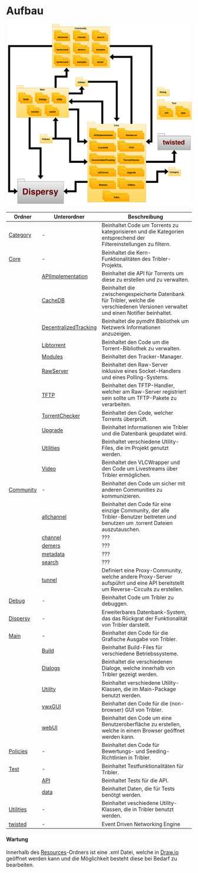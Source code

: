 # Aufbau

![Structural View](../Resources/Structure_Diagram.png)

| Ordner                                            | Unterordner                                                   | Beschreibung   |
|---------------------------------------------------|---------------------------------------------------------------|---------------|
| [Category](/Tribler/Category)                     | -                                                             | Beinhaltet Code um Torrents zu kategorisieren und die Kategorien entsprechend der Filtereinstellungen zu filtern.               |
| [Core](/Tribler/Core)                             | -                                                             | Beinhaltet die Kern-Funktionalitäten des Tribler-Projekts.                                                     |
|                                                   | [APIImplementation](/Tribler/Core/APIImplementation)          | Beinhaltet die API für Torrents um diese zu erstellen und zu verwalten.             |
|                                                   | [CacheDB](/Tribler/Core/CacheDB)                              | Beinhaltet die zwischengespeicherte Datenbank für Tribler, welche die verschiedenen Versionen verwaltet und einen Notifier beinhaltet.              |
|                                                   | [DecentralizedTracking](/Tribler/Core/DecentralizedTracking)  | Beinhaltet die pymdht Bibliothek um Netzwerk Informationen anzuzeigen.              |
|                                                   | [Libtorrent](/Tribler/Core/Libtorrent)                        | Beinhaltet den Code um die Torrent-Bibliothek zu verwalten.              |
|                                                   | [Modules](/Tribler/Core/Modules)                              | Beinhaltet den Tracker-Manager.              |
|                                                   | [RawServer](/Tribler/Core/RawServer)                          | Beinhaltet den Raw-Server inklusive eines Socket-Handlers und eines Polling-Systems.              |
|                                                   | [TFTP](/Tribler/Core/TFTP)                                    | Beinhaltet den TFTP-Handler, welcher am Raw-Server registriert sein sollte um TFTP-Pakete zu verarbeiten.              |
|                                                   | [TorrentChecker](/Tribler/Core/TorrentChecker)                | Beinhaltet den Code, welcher Torrents überprüft.              |
|                                                   | [Upgrade](/Tribler/Core/Upgrade)                              | Beinhaltet Informationen wie Tribler und die Datenbank geupdatet wird.              |
|                                                   | [Utilities](/Tribler/Core/Utilities)                          | Beinhaltet verschiedene Utility-Files, die im Projekt genutzt werden.              |
|                                                   | [Video](/Tribler/Core/Video)                                  | Beinhaltet den VLCWrapper und den Code um Livestreams über Tribler ermöglichen.              |
| [Community](/Tribler/community)                   | -                                                             | Beinhaltet den Code um sicher mit anderen Communities zu kommunizieren.              |
|                                                   | [allchannel](/Tribler/community/allchannel)                   | Beinhaltet den Code für eine einzige Community, der alle Tribler-Benutzer beitreten und benutzen um .torrent Dateien auszutauschen.              |
|                                                   | [channel](/Tribler/community/channel)                         | ???              |
|                                                   | [demers](/Tribler/community/demers)                           | ???              |
|                                                   | [metadata](/Tribler/community/metadata)                       | ???              |
|                                                   | [search](/Tribler/community/search)                           | ???              |
|                                                   | [tunnel](/Tribler/community/tunnel)                           | Definiert eine Proxy-Community, welche andere Proxy-Server aufspührt und eine API bereitstellt um Reverse-Circuits zu erstellen.              |
| [Debug](/Tribler/Debug)                           | -                                                             | Beinhaltet Code um Tribler zu debuggen.              |
| [Dispersy](https://github.com/Tribler/dispersy)   | -                                                             | Erweiterbares Datenbank-System, das das Rückgrat der Funktionalität von Tribler darstellt.       |
| [Main](/Tribler/Main)                             | -                                                             | Beinhaltet den Code für die Grafische Ausgabe von Tribler.              |
|                                                   | [Build](/Tribler/Main/Build)                                  | Beinhaltet Build-Files für verschiedene Betriebssysteme.              |
|                                                   | [Dialogs](/Tribler/Main/Dialogs)                              | Beinhaltet die verschiedenen Dialoge, welche innerhalb von Tribler gezeigt werden.              |
|                                                   | [Utility](/Tribler/Main/Utility)                              | Beinhaltet verschiedene Utility-Klassen, die im Main-Package benutzt werden.              |
|                                                   | [vwxGUI](/Tribler/Main/vwxGUI)                                | Beinhaltet den Code für die (non-browser) GUI von Tribler.               |
|                                                   | [webUI](/Tribler/Main/webUI)                                  | Beinhaltet den Code um eine Benutzeroberfläche zu erstellen, welche in einem Browser geöffnet werden kann.              |
| [Policies](/Tribler/Policies)                     | -                                                             | Beinhaltet den Code für Bewertungs- und Seeding-Richtlinien in Tribler.              |
| [Test](/Tribler/Test)                             | -                                                             | Beinhaltet Testfunktionalitäten für Tribler.              |
|                                                   | [API](/Tribler/Test/API)                                      | Beinhaltet Tests für die API.              |
|                                                   | [data](/Tribler/Test/data)                                    | Beinhaltet Daten, die für Tests benötgt werden.              |
| [Utilities](/Tribler/Utilities)                   | -                                                             | Beinhaltet veschiedene Utility-Klassen, die in Tribler benutzt werden.               |
| [twisted](https://github.com/twisted)             | -                                                             | Event Driven Networking Engine        |

#### Wartung
Innerhalb des [Resources](../Resources)-Ordners ist eine .xml Datei, welche in [Draw.io](https://www.draw.io) geöffnet werden kann und die Möglichkeit besteht diese bei Bedarf zu bearbeiten.
